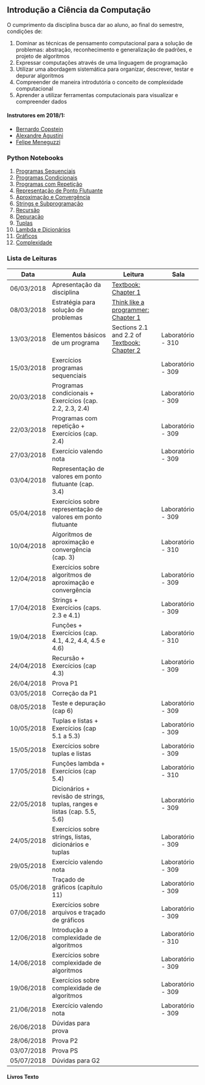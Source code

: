 ## Introdução a Ciência da Computação

<!-- You can use the [editor on GitHub](https://github.com/pucrs-intro-cs/pucrs-intro-cs.github.io/edit/master/index.md) to maintain and preview the content for your website in Markdown files.-->

<!-- Whenever you commit to this repository, GitHub Pages will run [Jekyll](https://jekyllrb.com/) to rebuild the pages in your site, from the content in your Markdown files. -->

O cumprimento da disciplina busca dar ao aluno, ao final do semestre, condições de: 

1. Dominar as técnicas de pensamento computacional para a solução de problemas: abstração, reconhecimento e generalização de padrões, e projeto de algoritmos
2. Expressar computações através de uma linguagem de programação
3. Utilizar uma abordagem sistemática para organizar, descrever, testar e depurar algoritmos
4. Compreender de maneira introdutória o conceito de complexidade computacional
5. Aprender a utilizar ferramentas computacionais para visualizar e compreender dados

#### Instrutores em 2018/1:

- [Bernardo Copstein](https://github.com/bcopstein)
- [Alexandre Agustini](https://github.com/aagustini)
- [Felipe Meneguzzi](https://github.com/meneguzzi)


### Python Notebooks

1. [Programas Sequenciais](https://github.com/pucrs-intro-cs/python-notebooks/blob/master/1-Sequential%20Programs.ipynb)
2. [Programas Condicionais](https://github.com/pucrs-intro-cs/python-notebooks/blob/master/2-Branching%20Programs.ipynb)
3. [Programas com Repetição](https://github.com/pucrs-intro-cs/python-notebooks/blob/master/3-Iterative%20Programs.ipynb)
4. [Representação de Ponto Flutuante](https://github.com/pucrs-intro-cs/python-notebooks/blob/master/4-Number%20Representation.ipynb)
5. [Aproximação e Convergência](https://github.com/pucrs-intro-cs/python-notebooks/blob/master/5-Approximation%20and%20Bissection.ipynb)
6. [Strings e Subprogramação]()
7. [Recursão]()
8. [Depuração]()
9. [Tuplas]()
10. [Lambda e Dicionários]()
11. [Gráficos]()
12. [Complexidade]()


### Lista de Leituras

Data           |   Aula    |    Leitura  | Sala
--------------- | ---------- | ------------  | ---------
06/03/2018 | Apresentação da disciplina                                                            |   [Textbook: Chapter 1][Introduction to Computation and Programming Using Python]  | 
08/03/2018 | Estratégia para solução de problemas                                                  |   [Think like a programmer: Chapter 1][Think Like a Programmer: An Introduction to Creative Problem Solving]  | 
13/03/2018 | Elementos básicos de um programa                                                     | Sections 2.1 and 2.2 of [Textbook: Chapter 2][Introduction to Computation and Programming Using Python]   | Laboratório - 310
15/03/2018 | Exercícios programas sequenciais                                                      |    | Laboratório - 309
20/03/2018 | Programas condicionais + Exercícios (cap. 2.2, 2.3, 2.4)                              |    | Laboratório - 309
22/03/2018 | Programas com repetição + Exercícios (cap. 2.4)                                       |    | Laboratório - 309
27/03/2018 | Exercício valendo nota                                                                |    | Laboratório - 309
03/04/2018 | Representação de valores em ponto flutuante (cap. 3.4)                                |    | 
05/04/2018 | Exercícios sobre representação de valores em ponto flutuante                          |    | Laboratório - 309
10/04/2018 | Algoritmos de aproximação e convergência (cap. 3)                                     |    | Laboratório - 310
12/04/2018 | Exercícios sobre algoritmos de aproximação e convergência                             |    | Laboratório - 309
17/04/2018 | Strings + Exercícios (caps. 2.3 e 4.1)                                                |    | Laboratório - 309
19/04/2018 | Funções + Exercícios (cap. 4.1, 4.2, 4.4, 4.5 e 4.6)                                  |    | Laboratório - 310
24/04/2018 | Recursão + Exercícios (cap 4.3)                                                       |    | Laboratório - 309
26/04/2018 | Prova P1                                                                              |    | 
03/05/2018 | Correção da P1                                                                        |    | 
08/05/2018 | Teste e depuração (cap 6)                                                             |    | Laboratório - 309
10/05/2018 | Tuplas e listas + Exercícios (cap 5.1 a 5.3)                                          |    | Laboratório - 309
15/05/2018 | Exercícios sobre tuplas e listas                                                      |    | Laboratório - 309
17/05/2018 | Funções lambda + Exercícios (cap 5.4)                                                 |    | Laboratório - 310
22/05/2018 | Dicionários + revisão de strings, tuplas, ranges e listas (cap. 5.5, 5.6)             |    | Laboratório - 309
24/05/2018 | Exercícios sobre strings, listas, dicionários e tuplas                                |    | Laboratório - 309
29/05/2018 | Exercício valendo nota                                                                |    | Laboratório - 309
05/06/2018 | Traçado de gráficos (capítulo 11)                                                     |    | Laboratório - 309
07/06/2018 | Exercícios sobre arquivos e traçado de gráficos                                       |    | Laboratório - 309
12/06/2018 | Introdução a complexidade de algoritmos                                               |    | Laboratório - 310
14/06/2018 | Exercícios sobre complexidade de algoritmos                                           |    | Laboratório - 309
19/06/2018 | Exercícios sobre complexidade de algoritmos                                           |    | Laboratório - 309
21/06/2018 | Exercício valendo nota                                                                |    | Laboratório - 309
26/06/2018 | Dúvidas para prova                                                                    |    | 
28/06/2018 | Prova P2                                                                              |    | 
03/07/2018 | Prova PS                                                                              |    | 
05/07/2018 | Dúvidas para G2                                                           

#### Livros Texto

[Introduction to Computation and Programming Using Python]: [https://github.com/y0m0/MIT.6.00.1x/raw/master/Introduction.to.Computation.and.Programming.Using.Python.2nd.Edition.pdf]
[Think Like a Programmer: An Introduction to Creative Problem Solving]: [https://www.amazon.com/Think-Like-Programmer-Introduction-Creative/dp/1593274246/ref=sr_1_2?ie=UTF8&qid=1517942703&sr=8-2&keywords=THINK+LIKE+A+PROGRAMMER]


<!-- ### Markdown

TBD
Markdown is a lightweight and easy-to-use syntax for styling your writing. It includes conventions for

```markdown
Syntax highlighted code block

# Header 1
## Header 2
### Header 3

- Bulleted
- List

1. Numbered
2. List

**Bold** and _Italic_ and `Code` text

[Link](url) and ![Image](src)
```

For more details see [GitHub Flavored Markdown](https://guides.github.com/features/mastering-markdown/). -->


<!-- Having trouble with Pages? Check out our [documentation](https://help.github.com/categories/github-pages-basics/) or [contact support](https://github.com/contact) and we’ll help you sort it out. -->
